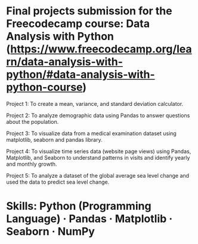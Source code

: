 # Final projects submission for the Freecodecamp course: Data Analysis with Python (https://www.freecodecamp.org/learn/data-analysis-with-python/#data-analysis-with-python-course)

Project 1: To create a mean, variance, and standard deviation calculator.

Project 2: To analyze demographic data using Pandas to answer questions about the population.

Project 3: To visualize data from a medical examination dataset using matplotlib, seaborn and pandas library.

Project 4: To visualize time series data (website page views) using Pandas, Matplotlib, and Seaborn to understand patterns in visits and identify yearly and monthly growth.

Project 5: To analyze a dataset of the global average sea level change and used the data to predict sea level change.


# Skills: Python (Programming Language) · Pandas · Matplotlib · Seaborn · NumPy